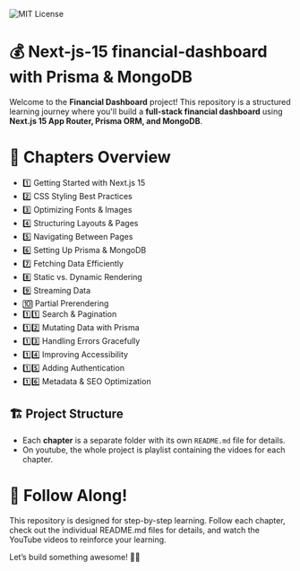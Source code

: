 ![MIT License](https://img.shields.io/badge/license-MIT-blue.svg)

# 💰 Next-js-15 financial-dashboard with Prisma & MongoDB

Welcome to the **Financial Dashboard** project! This repository is a structured learning journey where you'll build a **full-stack financial dashboard** using **Next.js 15 App Router, Prisma ORM, and MongoDB**.

# 📂 Chapters Overview

-   1️⃣ Getting Started with Next.js 15
-   2️⃣ CSS Styling Best Practices
-   3️⃣ Optimizing Fonts & Images
-   4️⃣ Structuring Layouts & Pages
-   5️⃣ Navigating Between Pages
-   6️⃣ Setting Up Prisma & MongoDB
-   7️⃣ Fetching Data Efficiently
-   8️⃣ Static vs. Dynamic Rendering
-   9️⃣ Streaming Data
-   🔟 Partial Prerendering
-   1️⃣1️⃣ Search & Pagination
-   1️⃣2️⃣ Mutating Data with Prisma
-   1️⃣3️⃣ Handling Errors Gracefully
-   1️⃣4️⃣ Improving Accessibility
-   1️⃣5️⃣ Adding Authentication
-   1️⃣6️⃣ Metadata & SEO Optimization

## 🏗 Project Structure

-   Each **chapter** is a separate folder with its own `README.md` file for details.
-   On youtube, the whole project is playlist containing the vidoes for each chapter.

# 🚀 Follow Along!

This repository is designed for step-by-step learning. Follow each chapter, check out the individual README.md files for details, and watch the YouTube videos to reinforce your learning.

Let’s build something awesome! 🎉🔥
